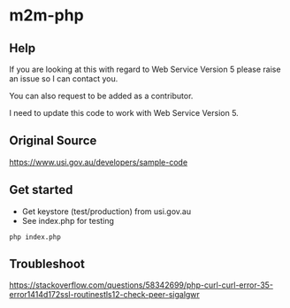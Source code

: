 # m2m-php

## Help 

If you are looking at this with regard to Web Service Version 5 please raise an issue so I can contact you.   

You can also request to be added as a contributor.

I need to update this code to work with Web Service Version 5.

## Original Source
https://www.usi.gov.au/developers/sample-code

## Get started

- Get keystore (test/production) from usi.gov.au
- See index.php for testing

`php index.php`

## Troubleshoot
https://stackoverflow.com/questions/58342699/php-curl-curl-error-35-error1414d172ssl-routinestls12-check-peer-sigalgwr

